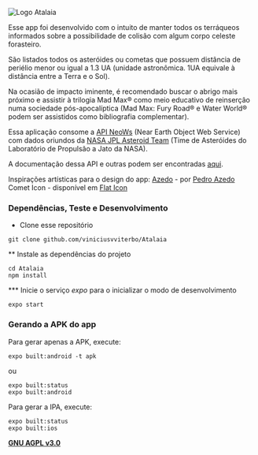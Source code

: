 
![Logo Atalaia](https://github.com/viniciusvviterbo/Atalaia/tree/master/src/assets/nome.png)

Esse app foi desenvolvido com o intuito de manter todos os terráqueos informados sobre a possibilidade de colisão com algum corpo celeste forasteiro.

São listados todos os asteróides ou cometas que possuem distância de periélio menor ou igual a 1.3 UA (unidade astronômica. 1UA equivale à distância entre a Terra e o Sol).

Na ocasião de impacto iminente, é recomendado buscar o abrigo mais próximo e assistir à trilogia Mad Max® como meio educativo de reinserção numa sociedade pós-apocalíptica (Mad Max: Fury Road® e Water World® podem ser assistidos como bibliografia complementar).
            
Essa aplicação consome a [API NeoWs](https://www.neowsapp.com/) (Near Earth Object Web Service) com dados oriundos da [NASA JPL Asteroid Team](https://cneos.jpl.nasa.gov/) (Time de Asteróides do Laboratório de Propulsão a Jato da NASA).

A documentação dessa API e outras podem ser encontradas [aqui](https://api.nasa.gov/).

Inspirações artísticas para o design do app:
[Azedo](https://befonts.com/azedo-font.html) - por [Pedro Azedo](https://befonts.com/designer/pedro-azedo)
Comet Icon - disponível em [Flat Icon](https://www.flaticon.com/authors/flat-icons)



### Dependências, Teste e Desenvolvimento

* Clone esse repositório
```
git clone github.com/viniciusvviterbo/Atalaia
```
** Instale as dependências do projeto 
```shell
cd Atalaia
npm install
```
*** Inicie o serviço _expo_ para o inicializar o modo de desenvolvimento
```shell
expo start
```


### Gerando a APK do app

Para gerar apenas a APK, execute:
```shell
expo built:android -t apk
```
ou
```shell
expo built:status
expo built:android
```

Para gerar a IPA, execute:
```shell
expo built:status
expo built:ios
```

**[GNU AGPL v3.0](https://www.gnu.org/licenses/agpl-3.0.html)**

